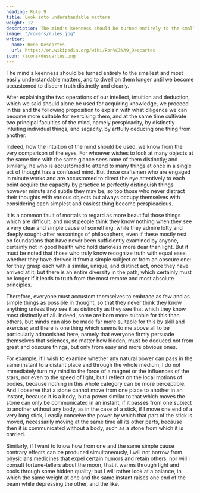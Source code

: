 ```yaml
---
heading: Rule 9
title: Look into understandable matters
weight: 12
description: The mind's keenness should be turned entirely to the smallest and most easily understandable matters, and to dwell on them longer until we become accustomed to discern truth distinctly and clearly
image: "/covers/rules.jpg"
writer:
  name: Rene Descartes
  url: https://en.wikipedia.org/wiki/Ren%C3%A9_Descartes
icon: /icons/descartes.png
---
```



The mind's keenness should be turned entirely to the smallest and most easily understandable matters, and to dwell on them longer until we become accustomed to discern truth distinctly and clearly.

After explaining the two operations of our intellect, intuition and deduction, which we said should alone be used for acquiring knowledge, we proceed in this and the following proposition to explain with what diligence we can become more suitable for exercising them, and at the same time cultivate two principal faculties of the mind, namely perspicacity, by distinctly intuiting individual things, and sagacity, by artfully deducing one thing from another.

Indeed, how the intuition of the mind should be used, we know from the very comparison of the eyes. For whoever wishes to look at many objects at the same time with the same glance sees none of them distinctly; and similarly, he who is accustomed to attend to many things at once in a single act of thought has a confused mind. But those craftsmen who are engaged in minute works and are accustomed to direct the eye attentively to each point acquire the capacity by practice to perfectly distinguish things however minute and subtle they may be; so too those who never distract their thoughts with various objects but always occupy themselves with considering each simplest and easiest thing become perspicacious.

It is a common fault of mortals to regard as more beautiful those things which are difficult; and most people think they know nothing when they see a very clear and simple cause of something, while they admire lofty and deeply sought-after reasonings of philosophers, even if these mostly rest on foundations that have never been sufficiently examined by anyone, certainly not in good health who hold darkness more dear than light. But it must be noted that those who truly know recognize truth with equal ease, whether they have derived it from a simple subject or from an obscure one: for they grasp each with a similar, unique, and distinct act, once they have arrived at it; but there is an entire diversity in the path, which certainly must be longer if it leads to truth from the most remote and most absolute principles.

Therefore, everyone must accustom themselves to embrace as few and as simple things as possible in thought, so that they never think they know anything unless they see it as distinctly as they see that which they know most distinctly of all. Indeed, some are born more suitable for this than others, but minds can also be made far more suitable for this by skill and exercise; and there is one thing which seems to me above all to be particularly admonished here, namely that everyone firmly persuade themselves that sciences, no matter how hidden, must be deduced not from great and obscure things, but only from easy and more obvious ones.

For example, if I wish to examine whether any natural power can pass in the same instant to a distant place and through the whole medium, I do not immediately turn my mind to the force of a magnet or the influences of the stars, nor even to the speed of light, but I reflect on the local motions of bodies, because nothing in this whole category can be more perceptible. And I observe that a stone cannot move from one place to another in an instant, because it is a body; but a power similar to that which moves the stone can only be communicated in an instant, if it passes from one subject to another without any body, as in the case of a stick, if I move one end of a very long stick, I easily conceive the power by which that part of the stick is moved, necessarily moving at the same time all its other parts, because then it is communicated without a body, such as a stone from which it is carried.

Similarly, if I want to know how from one and the same simple cause contrary effects can be produced simultaneously, I will not borrow from physicians medicines that expel certain humors and retain others, nor will I consult fortune-tellers about the moon, that it warms through light and cools through some hidden quality; but I will rather look at a balance, in which the same weight at one and the same instant raises one end of the beam while depressing the other, and the like.